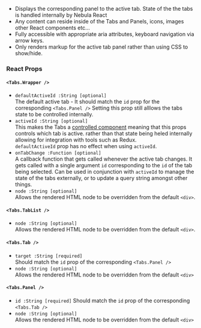 * Displays the corresponding panel to the active tab.  State of the the tabs is handled internally by Nebula React
* Any content can reside inside of the Tabs and Panels, icons, images other React components etc...
* Fully accessible with appropriate aria attributes, keyboard navigation via arrow keys.
* Only renders markup for the active tab panel rather than using CSS to show/hide.

### React Props
#### `<Tabs.Wrapper />`
* `defaultActiveId :String [optional]`  
The default active tab - It should match the `id` prop for the corresponding `<Tabs.Panel />` Setting this prop still alllows the tabs state to be controlled internally.
* `activeId :String [optional]`  
This makes the Tabs a [controlled component](https://facebook.github.io/react/docs/forms.html#controlled-components) meaning that this props controls which tab is active.
rather than that state being heled internally allowing for integration with tools such as Redux.  
`defaultActiveId` prop has no effect when using `activeId`.
* `onTabChange :Function [optional]`  
A callback function that gets called whenever the active tab changes.  It gets called with a single argument `id` corresponding to the `id` of the tab being selected.
Can be used in conjunction with `activeId` to manage the state of the tabs externally, or to update a query string amongst other things.
* `node :String [optional]`  
Allows the rendered HTML node to be overridden from the default `<div>`.

#### `<Tabs.TabList />`
* `node :String [optional]`  
Allows the rendered HTML node to be overridden from the default `<div>`.

#### `<Tabs.Tab />`
* `target :String [required]`  
Should match the `id` prop of the corresponding `<Tabs.Panel />`
* `node :String [optional]`  
Allows the rendered HTML node to be overridden from the default `<div>`

#### `<Tabs.Panel />`
* `id :String [required]`
Should match the `id` prop of the corresponding `<Tabs.Tab />`
* `node :String [optional]`  
Allows the rendered HTML node to be overridden from the default `<div>`